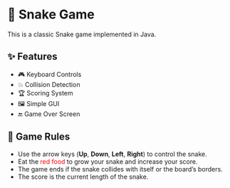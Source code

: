<h1>🐍 Snake Game</h1>
<p>This is a classic Snake game implemented in Java.</p>

<h2>✨ Features</h2>
<ul>
    <li>🎮 Keyboard Controls</li>
    <li>💥 Collision Detection</li>
    <li>🏆 Scoring System</li>
    <li>🖼️ Simple GUI</li>
    <li>🔚 Game Over Screen</li>
</ul>

<h2>📜 Game Rules</h2>
<ul>
    <li>Use the arrow keys (<strong>Up</strong>, <strong>Down</strong>, <strong>Left</strong>, <strong>Right</strong>) to control the snake.</li>
    <li>Eat the <span style="color:red;">red food</span> to grow your snake and increase your score.</li>
    <li>The game ends if the snake collides with itself or the board’s borders.</li>
    <li>The score is the current length of the snake.</li>

